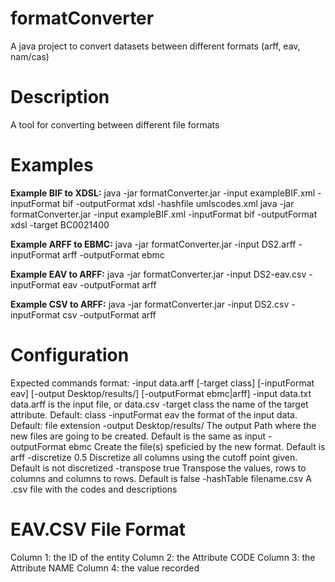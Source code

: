 # formatConverter
A java project to convert datasets between different formats (arff, eav, nam/cas)


Description
===================
A tool for converting between different file formats



Examples
===================
<b>Example BIF to XDSL:</b>
java -jar formatConverter.jar -input exampleBIF.xml -inputFormat bif -outputFormat xdsl -hashfile umlscodes.xml
java -jar formatConverter.jar -input exampleBIF.xml -inputFormat bif -outputFormat xdsl -target BC0021400

<b>Example ARFF to EBMC:</b>
java -jar formatConverter.jar -input DS2.arff -inputFormat arff -outputFormat ebmc

<b>Example EAV to ARFF:</b>
java -jar formatConverter.jar -input DS2-eav.csv -inputFormat eav -outputFormat arff

<b>Example CSV to ARFF:</b>
java -jar formatConverter.jar -input DS2.csv -inputFormat csv -outputFormat arff



Configuration
===================
Expected commands format: -input data.arff [-target class] [-inputFormat eav] [-output Desktop/results/] [-outputFormat ebmc|arff]
   -input data.txt 	 			data.arff is the input file, or data.csv
   -target class 	 			the name of the target attribute. Default: class
   -inputFormat eav	 			the format of the input data. Default: file extension
   -output Desktop/results/  	The output Path where the new files are going to be created. Default is the same as input
   -outputFormat ebmc  			Create the file(s) speficied by the new format. Default is arff
   -discretize 0.5  			Discretize all columns using the cutoff point given. Default is not discretized
   -transpose true  			Transpose the values, rows to columns and columns to rows. Default is false
   -hashTable filename.csv		A .csv file with the codes and descriptions



EAV.CSV File Format
===================
Column 1: the ID of the entity
Column 2: the Attribute CODE
Column 3: the Attribute NAME
Column 4: the value recorded

